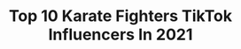 ---
title: Top 10 Karate Fighters TikTok Influencers In 2021
description: >-
  Find top karate fighters TikTok influencers in 2021. Most popular hashtags: #knife #kickbox #athlet #fighter.
platform: TikTok
hits: 1
text_top: See the most popular TikTok accounts on inBeat.
text_bottom: Our database holds 1 TikTok influencers like this for you to work with.
profiles:
  - username: "davit_vardumyan"
    fullname: >-
      user5644895989634
    bio: >-
      follow my instagram @davit_vardumyan
    location: "Armenia"
    followers: 53100
    engagement: 529
    commentsToLikes: 0.011051
    id: cka666ws0g01e0i78g5h0r2dm
    verified: false
    hashtags: "#kungfu, #shotokan, #wushu, #sport"
---